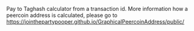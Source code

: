  
Pay to Taghash calculator from a transaction id.
More information how a peercoin address is calculated, please go to
https://jointhepartypooper.github.io/GraphicalPeercoinAddress/public/
 